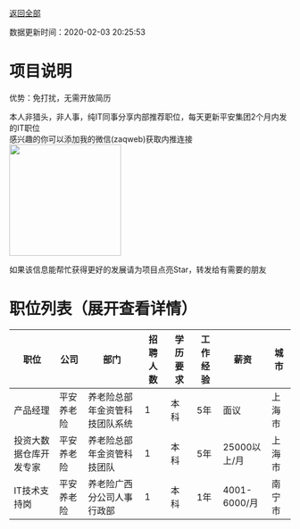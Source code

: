[返回全部](https://github.com/zaqweb/PA-IT-JOBS/)

数据更新时间：2020-02-03 20:25:53
# 项目说明

优势：免打扰，无需开放简历

本人非猎头，非人事，纯IT同事分享内部推荐职位，每天更新平安集团2个月内发的IT职位  
感兴趣的你可以添加我的微信(zaqweb)获取内推连接  
<img src="https://github.com/zaqweb/PA-IT-JOBS/blob/master/WechatICode.jpeg"  height="200" width="200">

如果该信息能帮忙获得更好的发展请为项目点亮Star，转发给有需要的朋友
# 职位列表（展开查看详情）

|职位|公司|部门|招聘人数|学历要求|工作经验|薪资|城市|
|---|---|---|---|---|---|---|---|
|产品经理|平安养老险|养老险总部年金资管科技团队系统|1|本科|5年|面议|上海市|
|投资大数据仓库开发专家|平安养老险|养老险总部年金资管科技团队|1|本科|5年|25000以上/月|上海市|
|IT技术支持岗|平安养老险|养老险广西分公司人事行政部|1|本科|1年|4001-6000/月|南宁市|




